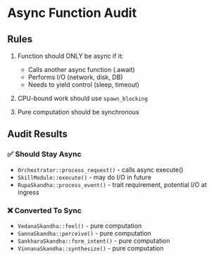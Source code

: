 # Async Function Audit

## Rules
1. Function should ONLY be async if it:
   - Calls another async function (.await)
   - Performs I/O (network, disk, DB)
   - Needs to yield control (sleep, timeout)

2. CPU-bound work should use `spawn_blocking`

3. Pure computation should be synchronous

## Audit Results

### ✅ Should Stay Async
- `Orchestrator::process_request()` - calls async execute()
- `SkillModule::execute()` - may do I/O in future
- `RupaSkandha::process_event()` - trait requirement, potential I/O at ingress

### ❌ Converted To Sync
- `VedanaSkandha::feel()` - pure computation
- `SannaSkandha::perceive()` - pure computation  
- `SankharaSkandha::form_intent()` - pure computation
- `VinnanaSkandha::synthesize()` - pure computation
